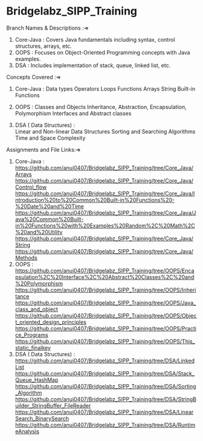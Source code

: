 ﻿# Bridgelabz_SIPP_Training

Branch Names & Descriptions :=>

1. Core-Java : Covers Java fundamentals including syntax, control structures, arrays, etc.
2. OOPS : 	Focuses on Object-Oriented Programming concepts with Java examples.
3. DSA : Includes implementation of stack, queue, linked list, etc.

Concepts Covered :=>
 1. Core-Java :
              Data types
              Operators
              Loops
              Functions
              Arrays
              String
              Built-in Functions
2. OOPS :
        Classes and Objects
        Inheritance, Abstraction, Encapsulation, Polymorphism
        Interfaces and Abstract classes

3. DSA ( Data Structures) :     
       Linear and Non-linear Data Structures
       Sorting and Searching Algorithms
        Time and Space Complexity

Assignments and File Links:=>
 1. Core-Java :
    https://github.com/anuj0407/Bridgelabz_SIPP_Training/tree/Core_Java/Arrays
    https://github.com/anuj0407/Bridgelabz_SIPP_Training/tree/Core_Java/Control_flow
    https://github.com/anuj0407/Bridgelabz_SIPP_Training/tree/Core_Java/Introduction%20to%20Common%20Built-in%20Functions%20-%20Date%20and%20Time
    https://github.com/anuj0407/Bridgelabz_SIPP_Training/tree/Core_Java/Java%20Common%20Built-in%20Functions%20with%20Examples%20Random%2C%20Math%2C%20and%20Utility
    https://github.com/anuj0407/Bridgelabz_SIPP_Training/tree/Core_Java/String
    https://github.com/anuj0407/Bridgelabz_SIPP_Training/tree/Core_Java/Methods
2. OOPS :
   https://github.com/anuj0407/Bridgelabz_SIPP_Training/tree/OOPS/Encapsulation%2C%20Interface%2C%20Abstract%20Classes%2C%20and%20Polymorphism
   https://github.com/anuj0407/Bridgelabz_SIPP_Training/tree/OOPS/Inheritance
   https://github.com/anuj0407/Bridgelabz_SIPP_Training/tree/OOPS/Java_class_and_object
   https://github.com/anuj0407/Bridgelabz_SIPP_Training/tree/OOPS/Object_oriented_design_principles
   https://github.com/anuj0407/Bridgelabz_SIPP_Training/tree/OOPS/Practice_Programs
   https://github.com/anuj0407/Bridgelabz_SIPP_Training/tree/OOPS/This_static_finalkey
3. DSA ( Data Structures) :
   https://github.com/anuj0407/Bridgelabz_SIPP_Training/tree/DSA/LinkedList
   https://github.com/anuj0407/Bridgelabz_SIPP_Training/tree/DSA/Stack_Queue_HashMap
   https://github.com/anuj0407/Bridgelabz_SIPP_Training/tree/DSA/Sorting_Algorithm
   https://github.com/anuj0407/Bridgelabz_SIPP_Training/tree/DSA/StringBuilder_StringBuffer_FileReader
   https://github.com/anuj0407/Bridgelabz_SIPP_Training/tree/DSA/LinearSearch_BinarySearch
   https://github.com/anuj0407/Bridgelabz_SIPP_Training/tree/DSA/RuntimeAnalysis
